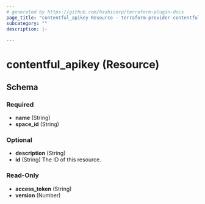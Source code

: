 ```yaml
---
# generated by https://github.com/hashicorp/terraform-plugin-docs
page_title: "contentful_apikey Resource - terraform-provider-contentful"
subcategory: ""
description: |-
  
---
```


# contentful_apikey (Resource)





<!-- schema generated by tfplugindocs -->
## Schema

### Required

- **name** (String)
- **space_id** (String)

### Optional

- **description** (String)
- **id** (String) The ID of this resource.

### Read-Only

- **access_token** (String)
- **version** (Number)


